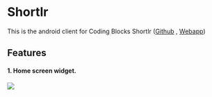 # Shortlr

This is the android client for Coding Blocks Shortlr ([Github](https://github.com/coding-blocks/shortlr) , [Webapp](https://cb.lk/admin))

## Features

#### 1. Home screen widget.

![](https://github.com/coding-blocks/shortlr_android_app/blob/master/Widget%20demo.gif)